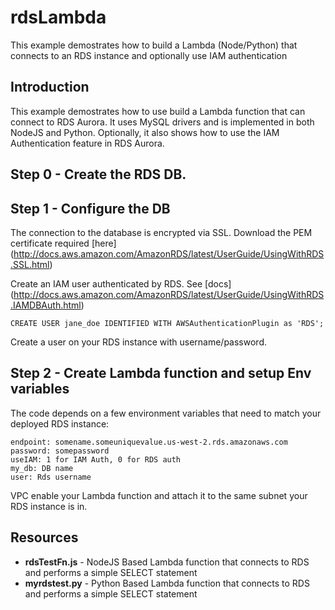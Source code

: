 # rdsLambda
This example demostrates how to build a Lambda (Node/Python) that connects to an RDS instance and optionally use IAM authentication


## Introduction

This example demostrates how to use build a Lambda function that can connect to RDS Aurora. It uses MySQL drivers and is implemented in both NodeJS and Python. Optionally, it also shows how to use the IAM Authentication feature in RDS Aurora.

## Step 0 - Create the RDS DB.

## Step 1 - Configure the DB
The connection to the database is encrypted via SSL. Download the PEM certificate required [here] (http://docs.aws.amazon.com/AmazonRDS/latest/UserGuide/UsingWithRDS.SSL.html)

Create an IAM user authenticated by RDS. See [docs] (http://docs.aws.amazon.com/AmazonRDS/latest/UserGuide/UsingWithRDS.IAMDBAuth.html)

```
CREATE USER jane_doe IDENTIFIED WITH AWSAuthenticationPlugin as 'RDS';    
```

Create a user on your RDS instance with username/password.

## Step 2 - Create Lambda function and setup Env variables
The code depends on a few environment variables that need to match your deployed RDS instance:

```
endpoint: somename.someuniquevalue.us-west-2.rds.amazonaws.com
password: somepassword
useIAM: 1 for IAM Auth, 0 for RDS auth
my_db: DB name
user: Rds username
```

VPC enable your Lambda function and attach it to the same subnet your RDS instance is in.

## Resources

- **rdsTestFn.js** - NodeJS Based Lambda function that connects to RDS and performs a simple SELECT statement
- **myrdstest.py** - Python Based Lambda function that connects to RDS and performs a simple SELECT statement
